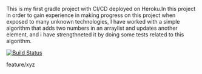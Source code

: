 This is my first gradle project with CI/CD deployed on Heroku.In this project in order to gain experience in making progress on this project when exposed to many unknown technologies, I have worked with a simple algorithm that adds two numbers in an arraylist and updates another element, and i have strengthneted it by doing some tests related to this algorithm.

[![Build Status](https://app.travis-ci.com/hikmeterz/HikmetTerziogluHW1.svg?branch=main)](https://app.travis-ci.com/hikmeterz/HikmetTerziogluHW1)


feature/xyz